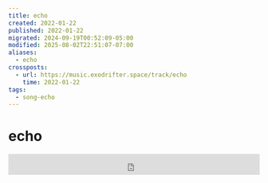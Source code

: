 ```yaml
---
title: echo
created: 2022-01-22
published: 2022-01-22
migrated: 2024-09-19T00:52:09-05:00
modified: 2025-08-02T22:51:07-07:00
aliases:
  - echo
crossposts:
  - url: https://music.exodrifter.space/track/echo
    time: 2022-01-22
tags:
  - song-echo
---
```


# echo

<iframe style="border: 0; width: 100%; max-width: 700px; height: 42px;" src="https://bandcamp.com/EmbeddedPlayer/album=913044657/size=small/bgcol=333333/linkcol=0f91ff/track=2337916724/transparent=true/" seamless><a href="https://music.exodrifter.space/album/cascade">cascade by exodrifter</a></iframe>
